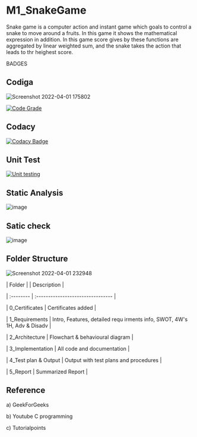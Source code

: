 # M1_SnakeGame
Snake game is a computer action and instant game which goals to control a snake to move around a fruits. In this game it shows  the mathematical expression in addition.
In this game score gives by these functions are aggregated by linear weighted sum, and the snake takes the action that leads to thr heighest score.

BADGES

## Codiga
![Screenshot 2022-04-01 175802](https://user-images.githubusercontent.com/102678112/161263502-3f624877-1a9a-4c00-a809-d1e940f0a475.png)

[![Code Grade](https://api.codiga.io/project/32355/score/svg)](https://app.codiga.io/public/project/32355/M1_SnakeGame/dashboard)

## Codacy
[![Codacy Badge](https://app.codacy.com/project/badge/Grade/5fb5ded26fe54f39a82e9d8f10739786)](https://www.codacy.com/gh/YusufAliAnsar/M1_SnakeGame/dashboard?utm_source=github.com&amp;utm_medium=referral&amp;utm_content=YusufAliAnsar/M1_SnakeGame&amp;utm_campaign=Badge_Grade)

## Unit Test
[![Unit testing](https://github.com/YusufAliAnsar/M1_SnakeGame/actions/workflows/main.yml/badge.svg)](https://github.com/YusufAliAnsar/M1_SnakeGame/actions/workflows/main.yml)


##  Static Analysis
![image](https://user-images.githubusercontent.com/102678112/161259158-53426dd0-2dd2-4826-96f7-fdce25d45f42.png)


## Satic check
![image](https://user-images.githubusercontent.com/102678112/161259429-78a71f6e-6001-4e42-abcc-b960ea8b27a8.png)

## Folder Structure
 ![Screenshot 2022-04-01 232948](https://user-images.githubusercontent.com/102678112/161317501-dc5ca05f-f839-4d87-9f17-f5121ec6724e.png)
 
| Folder |   | Description   |

| :-------- |  :-------------------------------- |

| 0_Certificates   |    Certificates added    |
 
| 1_Requirements   |    Intro, Features, detailed requ irments info, SWOT, 4W's 1H, Adv & Disadv   |

| 2_Architecture   |     Flowchart & behavioural diagram   |

| 3_Implementation |     All code and documentation        |

| 4_Test plan & Output | Output with test plans and procedures |

| 5_Report |  Summarized Report |


## Reference

a) GeekForGeeks

b) Youtube C programming

c) Tutorialpoints

